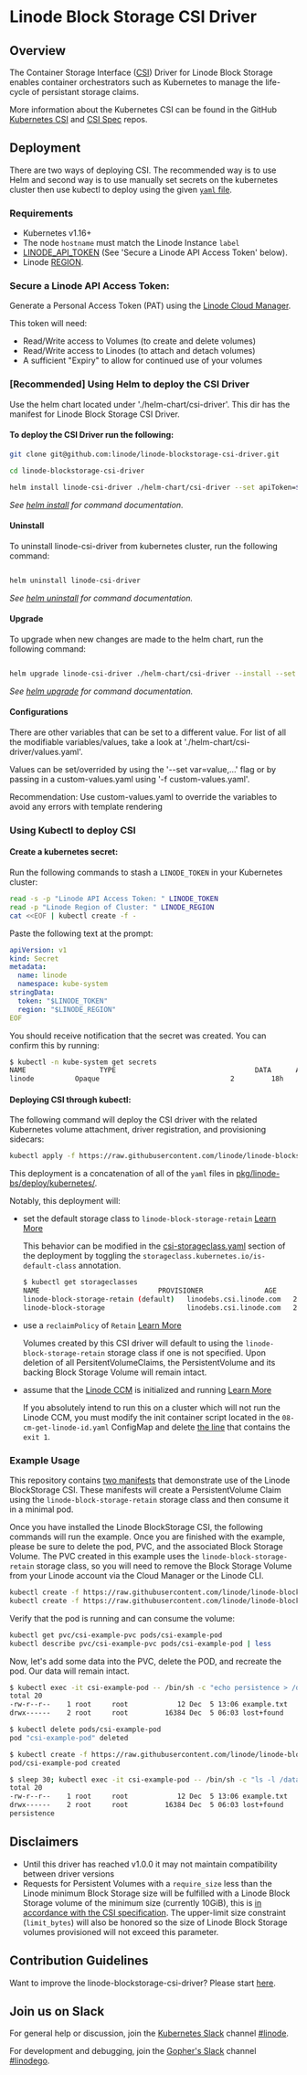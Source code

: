 # Linode Block Storage CSI Driver

## Overview
The Container Storage Interface ([CSI](https://github.com/container-storage-interface/spec)) Driver for Linode Block Storage enables container orchestrators such as Kubernetes to manage the life-cycle of persistant storage claims.

More information about the Kubernetes CSI can be found in the GitHub [Kubernetes CSI](https://kubernetes-csi.github.io/docs/example.html) and [CSI Spec](https://github.com/container-storage-interface/spec/) repos.

## Deployment

There are two ways of deploying CSI. The recommended way is to use Helm and second way is to use manually set secrets on the kubernetes cluster then use kubectl to deploy using the given [`yaml` file](https://raw.githubusercontent.com/linode/linode-blockstorage-csi-driver/master/pkg/linode-bs/deploy/releases/linode-blockstorage-csi-driver.yaml). 

### Requirements

* Kubernetes v1.16+
* The node `hostname` must match the Linode Instance `label`
* [LINODE_API_TOKEN](https://cloud.linode.com/profile/tokens) (See 'Secure a Linode API Access Token' below).
* Linode [REGION](https://api.linode.com/v4/regions).

### Secure a Linode API Access Token:

Generate a Personal Access Token (PAT) using the [Linode Cloud Manager](https://cloud.linode.com/profile/tokens).

This token will need:

* Read/Write access to Volumes (to create and delete volumes)
* Read/Write access to Linodes (to attach and detach volumes)
* A sufficient "Expiry" to allow for continued use of your volumes

### [Recommended] Using Helm to deploy the CSI Driver

Use the helm chart located under './helm-chart/csi-driver'. This dir has the manifest for Linode Block Storage CSI Driver.

#### To deploy the CSI Driver run the following:
```sh
git clone git@github.com:linode/linode-blockstorage-csi-driver.git

cd linode-blockstorage-csi-driver

helm install linode-csi-driver ./helm-chart/csi-driver --set apiToken=$LINODE_API_TOKEN,region=$REGION
```
_See [helm install](https://helm.sh/docs/helm/helm_install/) for command documentation._

#### Uninstall

To uninstall linode-csi-driver from kubernetes cluster, run the following command:

```sh

helm uninstall linode-csi-driver

```
_See [helm uninstall](https://helm.sh/docs/helm/helm_uninstall/) for command documentation._

#### Upgrade

To upgrade when new changes are made to the helm chart, run the following command:

```sh

helm upgrade linode-csi-driver ./helm-chart/csi-driver --install --set apiToken=$LINODE_API_TOKEN,region=$REGION

```
_See [helm upgrade](https://helm.sh/docs/helm/helm_upgrade/) for command documentation._

#### Configurations

There are other variables that can be set to a different value. For list of all the modifiable variables/values, take a look at './helm-chart/csi-driver/values.yaml'. 

Values can be set/overrided by using the '--set var=value,...' flag or by passing in a custom-values.yaml using '-f custom-values.yaml'.

Recommendation: Use custom-values.yaml to override the variables to avoid any errors with template rendering


### Using Kubectl to deploy CSI

#### Create a kubernetes secret:

Run the following commands to stash a `LINODE_TOKEN` in your Kubernetes cluster:

```bash
read -s -p "Linode API Access Token: " LINODE_TOKEN
read -p "Linode Region of Cluster: " LINODE_REGION
cat <<EOF | kubectl create -f -
```

Paste the following text at the prompt:

```yaml
apiVersion: v1
kind: Secret
metadata:
  name: linode
  namespace: kube-system
stringData:
  token: "$LINODE_TOKEN"
  region: "$LINODE_REGION"
EOF
```

You should receive notification that the secret was created.  You can confirm this by running:

```sh
$ kubectl -n kube-system get secrets
NAME                  TYPE                                  DATA      AGE
linode          Opaque                                2         18h
```

#### Deploying CSI through kubectl:

The following command will deploy the CSI driver with the related Kubernetes volume attachment, driver registration, and provisioning sidecars:

```sh
kubectl apply -f https://raw.githubusercontent.com/linode/linode-blockstorage-csi-driver/master/pkg/linode-bs/deploy/releases/linode-blockstorage-csi-driver.yaml
```

This deployment is a concatenation of all of the `yaml` files in [pkg/linode-bs/deploy/kubernetes/](https://github.com/linode/linode-blockstorage-csi-driver/tree/master/pkg/linode-bs/deploy/kubernetes/).

Notably, this deployment will:

* set the default storage class to `linode-block-storage-retain` [Learn More](https://kubernetes.io/docs/tasks/administer-cluster/change-default-storage-class/)

  This behavior can be modified in the [csi-storageclass.yaml](https://github.com/linode/linode-blockstorage-csi-driver/blob/master/pkg/linode-bs/deploy/kubernetes/05-csi-storageclass.yaml) section of the deployment by toggling the `storageclass.kubernetes.io/is-default-class` annotation.

  ```sh
  $ kubectl get storageclasses
  NAME                             PROVISIONER               AGE
  linode-block-storage-retain (default)   linodebs.csi.linode.com   2d
  linode-block-storage                    linodebs.csi.linode.com   2d
  ```

* use a `reclaimPolicy` of `Retain` [Learn More](https://kubernetes.io/docs/tasks/administer-cluster/change-pv-reclaim-policy/)

  Volumes created by this CSI driver will default to using the `linode-block-storage-retain` storage class if one is not specified. Upon deletion of all PersitentVolumeClaims, the PersistentVolume and its backing Block Storage Volume will remain intact.

* assume that the [Linode CCM](https://github.com/linode/linode-cloud-controller-manager) is initialized and running [Learn More](https://kubernetes.io/docs/reference/command-line-tools-reference/cloud-controller-manager/)

  If you absolutely intend to run this on a cluster which will not run the Linode CCM, you must modify the init container script located in the `08-cm-get-linode-id.yaml` ConfigMap and delete [the line](https://github.com/linode/linode-blockstorage-csi-driver/blob/master/pkg/linode-bs/deploy/kubernetes/08-cm-get-linode-id.yaml#L19) that contains the `exit 1`.

### Example Usage

This repository contains [two manifests](https://github.com/linode/linode-blockstorage-csi-driver/tree/master/pkg/linode-bs/examples/kubernetes) that demonstrate use of the Linode BlockStorage CSI.  These manifests will create a PersistentVolume Claim using the `linode-block-storage-retain` storage class and then consume it in a minimal pod.

Once you have installed the Linode BlockStorage CSI, the following commands will run the example.  Once you are finished with the example, please be sure to delete the pod, PVC, and the associated Block Storage Volume. The PVC created in this example uses the `linode-block-storage-retain` storage class, so you will need to remove the Block Storage Volume from your Linode account via the Cloud Manager or the Linode CLI.

```sh
kubectl create -f https://raw.githubusercontent.com/linode/linode-blockstorage-csi-driver/master/pkg/linode-bs/examples/kubernetes/csi-pvc.yaml
kubectl create -f https://raw.githubusercontent.com/linode/linode-blockstorage-csi-driver/master/pkg/linode-bs/examples/kubernetes/csi-app.yaml
```

Verify that the pod is running and can consume the volume:

```sh
kubectl get pvc/csi-example-pvc pods/csi-example-pod
kubectl describe pvc/csi-example-pvc pods/csi-example-pod | less
```

Now, let's add some data into the PVC, delete the POD, and recreate the pod.  Our data will remain intact.

```sh
$ kubectl exec -it csi-example-pod -- /bin/sh -c "echo persistence > /data/example.txt; ls -l /data"
total 20
-rw-r--r--    1 root     root            12 Dec  5 13:06 example.txt
drwx------    2 root     root         16384 Dec  5 06:03 lost+found

$ kubectl delete pods/csi-example-pod
pod "csi-example-pod" deleted

$ kubectl create -f https://raw.githubusercontent.com/linode/linode-blockstorage-csi-driver/master/pkg/linode-bs/examples/kubernetes/csi-app.yaml
pod/csi-example-pod created

$ sleep 30; kubectl exec -it csi-example-pod -- /bin/sh -c "ls -l /data; cat /data/example.txt"
total 20
-rw-r--r--    1 root     root            12 Dec  5 13:06 example.txt
drwx------    2 root     root         16384 Dec  5 06:03 lost+found
persistence

```

## Disclaimers

* Until this driver has reached v1.0.0 it may not maintain compatibility between driver versions
* Requests for Persistent Volumes with a `require_size` less than the Linode minimum Block Storage size will be fulfilled with a Linode Block Storage volume of the minimum size (currently 10GiB), this is [in accordance with the CSI specification](https://github.com/container-storage-interface/spec/blob/v1.0.0/spec.md#createvolume).  The upper-limit size constraint (`limit_bytes`) will also be honored so the size of Linode Block Storage volumes provisioned will not exceed this parameter.

## Contribution Guidelines

Want to improve the linode-blockstorage-csi-driver? Please start [here](.github/CONTRIBUTING.md).

## Join us on Slack

For general help or discussion, join the [Kubernetes Slack](http://slack.k8s.io/) channel [#linode](https://kubernetes.slack.com/messages/CD4B15LUR).

For development and debugging, join the [Gopher's Slack](https://invite.slack.golangbridge.org/) channel [#linodego](https://gophers.slack.com/messages/CAG93EB2S).
